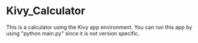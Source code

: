 # Kivy_Calculator
This is a calculator using the Kivy app environment.
You can run this app by using "python main.py" since it is not version specific.
